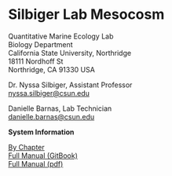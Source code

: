 # Silbiger Lab Mesocosm

Quantitative Marine Ecology Lab  
Biology Department  
California State University, Northridge  
18111 Nordhoff St  
Northridge, CA 91330 USA

Dr. Nyssa Silbiger, Assistant Professor  
nyssa.silbiger@csun.edu

Danielle Barnas, Lab Technician  
danielle.barnas@csun.edu

**System Information**

[By Chapter](https://github.com/SilbigerLab/Mesocosm_User_Manual/tree/master/chapters)  
[Full Manual \(GitBook\)](https://silbigerlab.gitbook.io/mesocosm-user-manual/)  
[Full Manual \(pdf\)](https://github.com/SilbigerLab/Mesocosm_User_Manual/blob/master/docs/Mesocosm_Manual.pdf)

